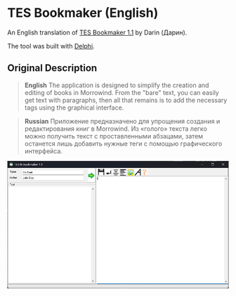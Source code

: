 # TES Bookmaker (English)

An English translation of [TES Bookmaker 1.1](https://www.fullrest.ru/files/bookmaker) by Darin (Дарин).

The tool was built with [Delphi](https://www.embarcadero.com/products/delphi).

## Original Description

> **English**
> The application is designed to simplify the creation and editing of books in Morrowind. From the "bare" text, you can easily get text with paragraphs, then all that remains is to add the necessary tags using the graphical interface.

> **Russian**
> Приложение предназначено для упрощения создания и редактирования книг в Morrowind. Из «голого» текста легко можно получить текст с проставленными абзацами, затем останется лишь добавить нужные теги с помощью графического интерфейса.

![Screenshot of the English translation of TES Bookmaker](https://github.com/MasssiveJuice08/TES-Bookmaker-ENG/blob/1.1/tes-bookmaker-english-screenshot.png)
